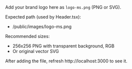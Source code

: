 Add your brand logo here as `logo-ms.png` (PNG or SVG).

Expected path (used by Header.tsx):
- /public/images/logo-ms.png

Recommended sizes:
- 256x256 PNG with transparent background, RGB
- Or original vector SVG

After adding the file, refresh http://localhost:3000 to see it.